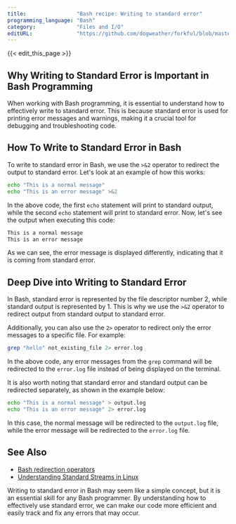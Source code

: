 ```yaml
---
title:                "Bash recipe: Writing to standard error"
programming_language: "Bash"
category:             "Files and I/O"
editURL:              "https://github.com/dogweather/forkful/blob/master/content/en/bash/writing-to-standard-error.md"
---
```


{{< edit_this_page >}}

## Why Writing to Standard Error is Important in Bash Programming

When working with Bash programming, it is essential to understand how to effectively write to standard error. This is because standard error is used for printing error messages and warnings, making it a crucial tool for debugging and troubleshooting code.

## How To Write to Standard Error in Bash

To write to standard error in Bash, we use the `>&2` operator to redirect the output to standard error. Let's look at an example of how this works:

```Bash
echo "This is a normal message"
echo "This is an error message" >&2
```

In the above code, the first `echo` statement will print to standard output, while the second `echo` statement will print to standard error. Now, let's see the output when executing this code:

```Bash
This is a normal message
This is an error message
```

As we can see, the error message is displayed differently, indicating that it is coming from standard error.

## Deep Dive into Writing to Standard Error

In Bash, standard error is represented by the file descriptor number 2, while standard output is represented by 1. This is why we use the `>&2` operator to redirect output from standard output to standard error.

Additionally, you can also use the `2>` operator to redirect only the error messages to a specific file. For example:

```Bash
grep "hello" not_existing_file 2> error.log
```

In the above code, any error messages from the `grep` command will be redirected to the `error.log` file instead of being displayed on the terminal.

It is also worth noting that standard error and standard output can be redirected separately, as shown in the example below:

```Bash
echo "This is a normal message" > output.log
echo "This is an error message" 2> error.log
```

In this case, the normal message will be redirected to the `output.log` file, while the error message will be redirected to the `error.log` file.

## See Also

- [Bash redirection operators](https://www.gnu.org/software/bash/manual/html_node/Redirections.html)
- [Understanding Standard Streams in Linux](https://www.digitalocean.com/community/tutorials/understanding-stdout-stderr-and-stdin-in-linux)

Writing to standard error in Bash may seem like a simple concept, but it is an essential skill for any Bash programmer. By understanding how to effectively use standard error, we can make our code more efficient and easily track and fix any errors that may occur.